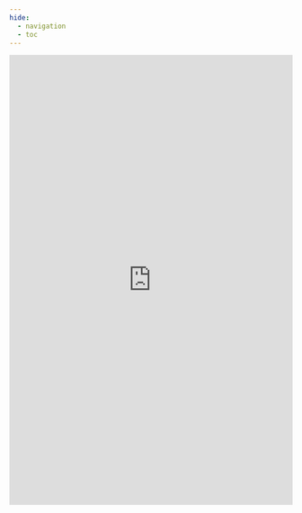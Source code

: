 ```yaml
---
hide:
  - navigation
  - toc
---
```



<iframe
  src="https://radiantearth.github.io/stac-browser/#/external/raw.githubusercontent.com/IDE-FCyT/IDE-FCyT/main/docs/catalog/stac_catalog.json?.language=es"
  width="100%" height="800" style="border:0;" allowfullscreen loading="lazy">
</iframe>
